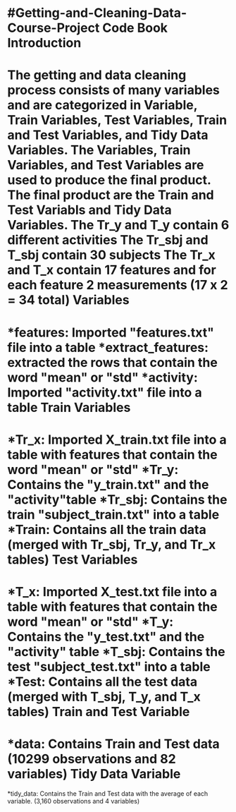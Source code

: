 #Getting-and-Cleaning-Data-Course-Project Code Book
Introduction
=================================================================
The getting and data cleaning process consists of many variables and are categorized in Variable, Train Variables, Test Variables, Train and Test Variables, and Tidy Data Variables.
The Variables, Train Variables, and Test Variables are used to produce the final product. The final product are the Train and Test Variabls and Tidy Data Variables.
The Tr_y and T_y contain 6 different activities
The Tr_sbj and T_sbj contain 30 subjects
The Tr_x and T_x contain 17 features and for each feature 2 measurements (17 x 2 = 34 total)
Variables
=================================================================
*features: Imported "features.txt" file into a table
*extract_features: extracted the rows that contain the word "mean" or "std"
*activity: Imported "activity.txt"  file into a table 
Train Variables
=================================================================
*Tr_x: Imported X_train.txt file into a table with features that contain the word "mean" or "std"
*Tr_y: Contains the "y_train.txt" and the "activity"table 
*Tr_sbj: Contains the train "subject_train.txt" into a table 
*Train: Contains all the train data (merged with Tr_sbj, Tr_y, and Tr_x tables)
Test Variables
=================================================================
*T_x: Imported X_test.txt file into a table with features that contain the word "mean" or "std"
*T_y: Contains the "y_test.txt" and the "activity" table 
*T_sbj: Contains the test "subject_test.txt" into a table 
*Test: Contains all the test data (merged with T_sbj, T_y, and T_x tables)
Train and Test Variable
=================================================================
*data: Contains Train and Test data (10299 observations and 82 variables)
Tidy Data Variable
=================================================================
*tidy_data: Contains the Train and Test data with the average of each variable. (3,160 observations and 4 variables)


